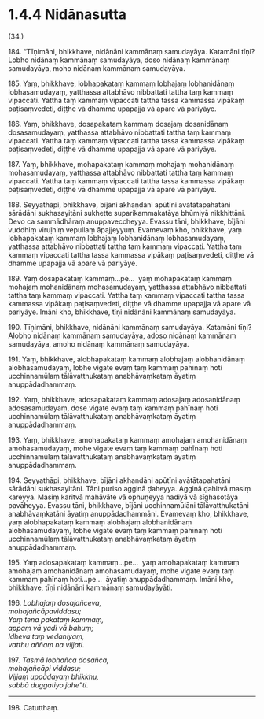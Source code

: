 

# 1.4.4 Nidānasutta




(34.)

184\. “Tīṇimāni, bhikkhave, nidānāni kammānaṃ samudayāya. Katamāni tīṇi? Lobho nidānaṃ kammānaṃ samudayāya, doso nidānaṃ kammānaṃ samudayāya, moho nidānaṃ kammānaṃ samudayāya.

185\. Yaṃ, bhikkhave, lobhapakataṃ kammaṃ lobhajaṃ lobhanidānaṃ lobhasamudayaṃ, yatthassa attabhāvo nibbattati tattha taṃ kammaṃ vipaccati. Yattha taṃ kammaṃ vipaccati tattha tassa kammassa vipākaṃ paṭisaṃvedeti, diṭṭhe vā dhamme upapajja vā apare vā pariyāye.

186\. Yaṃ, bhikkhave, dosapakataṃ kammaṃ dosajaṃ dosanidānaṃ dosasamudayaṃ, yatthassa attabhāvo nibbattati tattha taṃ kammaṃ vipaccati. Yattha taṃ kammaṃ vipaccati tattha tassa kammassa vipākaṃ paṭisaṃvedeti, diṭṭhe vā dhamme upapajja vā apare vā pariyāye.

187\. Yaṃ, bhikkhave, mohapakataṃ kammaṃ mohajaṃ mohanidānaṃ mohasamudayaṃ, yatthassa attabhāvo nibbattati tattha taṃ kammaṃ vipaccati. Yattha taṃ kammaṃ vipaccati tattha tassa kammassa vipākaṃ paṭisaṃvedeti, diṭṭhe vā dhamme upapajja vā apare vā pariyāye.

188\. Seyyathāpi, bhikkhave, bījāni akhaṇḍāni apūtīni avātātapahatāni sārādāni sukhasayitāni sukhette suparikammakatāya bhūmiyā nikkhittāni. Devo ca sammādhāraṃ anuppaveccheyya. Evassu tāni, bhikkhave, bījāni vuddhiṃ viruḷhiṃ vepullaṃ āpajjeyyuṃ. Evamevaṃ kho, bhikkhave, yaṃ lobhapakataṃ kammaṃ lobhajaṃ lobhanidānaṃ lobhasamudayaṃ, yatthassa attabhāvo nibbattati tattha taṃ kammaṃ vipaccati. Yattha taṃ kammaṃ vipaccati tattha tassa kammassa vipākaṃ paṭisaṃvedeti, diṭṭhe vā dhamme upapajja vā apare vā pariyāye.

189\. Yaṃ dosapakataṃ kammaṃ…pe…  yaṃ mohapakataṃ kammaṃ mohajaṃ mohanidānaṃ mohasamudayaṃ, yatthassa attabhāvo nibbattati tattha taṃ kammaṃ vipaccati. Yattha taṃ kammaṃ vipaccati tattha tassa kammassa vipākaṃ paṭisaṃvedeti, diṭṭhe vā dhamme upapajja vā apare vā pariyāye. Imāni kho, bhikkhave, tīṇi nidānāni kammānaṃ samudayāya.

190\. Tīṇimāni, bhikkhave, nidānāni kammānaṃ samudayāya. Katamāni tīṇi? Alobho nidānaṃ kammānaṃ samudayāya, adoso nidānaṃ kammānaṃ samudayāya, amoho nidānaṃ kammānaṃ samudayāya.

191\. Yaṃ, bhikkhave, alobhapakataṃ kammaṃ alobhajaṃ alobhanidānaṃ alobhasamudayaṃ, lobhe vigate evaṃ taṃ kammaṃ pahīnaṃ hoti ucchinnamūlaṃ tālāvatthukataṃ anabhāvaṃkataṃ āyatiṃ anuppādadhammaṃ.

192\. Yaṃ, bhikkhave, adosapakataṃ kammaṃ adosajaṃ adosanidānaṃ adosasamudayaṃ, dose vigate evaṃ taṃ kammaṃ pahīnaṃ hoti ucchinnamūlaṃ tālāvatthukataṃ anabhāvaṃkataṃ āyatiṃ anuppādadhammaṃ.

193\. Yaṃ, bhikkhave, amohapakataṃ kammaṃ amohajaṃ amohanidānaṃ amohasamudayaṃ, mohe vigate evaṃ taṃ kammaṃ pahīnaṃ hoti ucchinnamūlaṃ tālāvatthukataṃ anabhāvaṃkataṃ āyatiṃ anuppādadhammaṃ.

194\. Seyyathāpi, bhikkhave, bījāni akhaṇḍāni apūtīni avātātapahatāni sārādāni sukhasayitāni. Tāni puriso agginā ḍaheyya. Agginā ḍahitvā masiṃ kareyya. Masiṃ karitvā mahāvāte vā ophuṇeyya nadiyā vā sīghasotāya pavāheyya. Evassu tāni, bhikkhave, bījāni ucchinnamūlāni tālāvatthukatāni anabhāvaṃkatāni āyatiṃ anuppādadhammāni. Evamevaṃ kho, bhikkhave, yaṃ alobhapakataṃ kammaṃ alobhajaṃ alobhanidānaṃ alobhasamudayaṃ, lobhe vigate evaṃ taṃ kammaṃ pahīnaṃ hoti ucchinnamūlaṃ tālāvatthukataṃ anabhāvaṃkataṃ āyatiṃ anuppādadhammaṃ.

195\. Yaṃ adosapakataṃ kammaṃ…pe…  yaṃ amohapakataṃ kammaṃ amohajaṃ amohanidānaṃ amohasamudayaṃ, mohe vigate evaṃ taṃ kammaṃ pahīnaṃ hoti…pe…  āyatiṃ anuppādadhammaṃ. Imāni kho, bhikkhave, tīṇi nidānāni kammānaṃ samudayāyāti.

196\. _Lobhajaṃ dosajañceva,_  
_mohajañcāpaviddasu;_  
_Yaṃ tena pakataṃ kammaṃ,_  
_appaṃ vā yadi vā bahuṃ;_  
_Idheva taṃ vedaniyaṃ,_  
_vatthu aññaṃ na vijjati._  


197\. _Tasmā lobhañca dosañca,_  
_mohajañcāpi viddasu;_  
_Vijjaṃ uppādayaṃ bhikkhu,_  
_sabbā duggatiyo jahe”ti._  


---

198\. Catutthaṃ.





